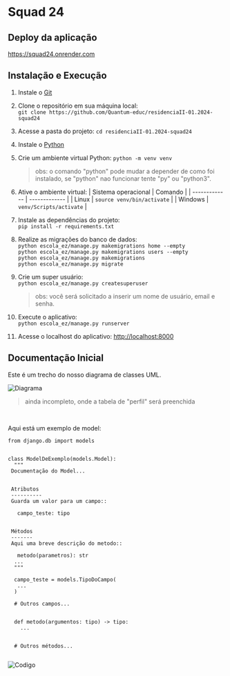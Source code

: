 # Squad 24

## Deploy da aplicação
<a href="https://squad24.onrender.com"> https://squad24.onrender.com </a>

## Instalação e Execução

1. Instale o <a href="https://git-scm.com/downloads" target="_blank">Git</a>

2. Clone o repositório em sua máquina local:</br>
    `git clone https://github.com/Quantum-educ/residenciaII-01.2024-squad24`

3. Acesse a pasta do projeto: `cd residenciaII-01.2024-squad24`

4. Instale o <a href="https://www.python.org/downloads/" target="_blank">Python</a>

5. Crie um ambiente virtual Python: `python -m venv venv`
    > obs: o comando "python" pode mudar a depender de como foi instalado, se "python" nao funcionar tente "py" ou "python3".

6. Ative o ambiente virtual:
    | Sistema operacional | Comando |
    | ------------- | ------------- |
    | Linux | `source venv/bin/activate` |
    | Windows | `venv/Scripts/activate` |

7. Instale as dependências do projeto:<br>
    `pip install -r requirements.txt`

8. Realize as migrações do banco de dados:<br>
    `python escola_ez/manage.py makemigrations home --empty`<br>
    `python escola_ez/manage.py makemigrations users --empty`<br>
    `python escola_ez/manage.py makemigrations`<br>
    `python escola_ez/manage.py migrate`

9. Crie um super usuário:<br>
    `python escola_ez/manage.py createsuperuser`
    > obs: você será solicitado a inserir um nome de usuário, email e senha.

10. Execute o aplicativo:<br>
    `python escola_ez/manage.py runserver`

11. Acesse o localhost do aplicativo:
    <a href="http://localhost:8000" target="_blank">http://localhost:8000</a>

<!-- ## Primeiros Passos
 1. Instale o <a href="https://git-scm.com/downloads" target="_blank">GIT</a>
 
 2. Clone o repositório em sua máquina local: 
 </br>`$ git clone 'https://github.com/Quantum-educ/residenciaII-01.2024-squad24'`
 </br></br>logo após isso, entre no projeto clonado:
 </br>`$ cd residenciaII-01.2024-squad24`

 3. Instale o <a href="https://www.python.org/downloads/" target="_blank">Python</a>

 4. Crie um ambiente virtual Python: `$ python -m venv NOME_DO_AMBIENTE`
     > obs: o comando "python" pode mudar a depender de como foi instalado, se "python" nao funcionar tente "py" ou "python3"

 5. Entre no ambiente virtual: </br>
    | Sistema operacional  | Comando |
    | ------------- | ------------- |
    | Linux  | `$ . NOME_DO_AMBIENTE/bin/activate` |
    | Windows  | `$ .\NOME_DO_AMBIENTE\Scripts\activate`  |
 
 6. Instale o django no ambiente virtual: `$ pip install Django`

 7. Crie uma aplicação Django: `$ django-admin startproject NOME_DO_PROJETO`

 8. Entre no projeto: `$ cd NOME_DO_PROJETO`

 9. Rode o projeto: `$ python manage.py runserver`
 
 10. Verifique que na sua porta 8000 estará rodando o Django, basta acessar: <a href="http://localhost:8000" target="_blank">http://localhost:8000</a> -->

## Documentação Inicial

Este é um trecho do nosso diagrama de classes UML.

![Diagrama](https://i.postimg.cc/25mKQwbW/Captura-de-tela-de-2024-03-25-16-37-33.png)

> ainda incompleto, onde a tabela de "perfil" será preenchida

</br>

Aqui está um exemplo de model:

```{.python}
from django.db import models


class ModelDeExemplo(models.Model):
  """
 Documentação do Model...
  
  
 Atributos
 ----------
 Guarda um valor para um campo:: 

   campo_teste: tipo
  

 Métodos
 -------
 Aqui uma breve descrição do metodo::

   metodo(parametros): str
  ...
  """
  
  campo_teste = models.TipoDoCampo(
   ...
  )
  
  # Outros campos...
  
 
  def metodo(argumentos: tipo) -> tipo:
    ...
   

  # Outros métodos...
  
```

![Codigo](https://i.postimg.cc/cLCwXfmr/carbon.png)
